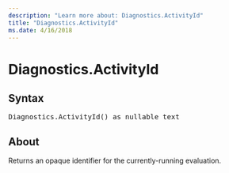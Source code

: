 ```yaml
---
description: "Learn more about: Diagnostics.ActivityId"
title: "Diagnostics.ActivityId"
ms.date: 4/16/2018
---
```

# Diagnostics.ActivityId

## Syntax

<pre>
Diagnostics.ActivityId() as nullable text
</pre>

## About
Returns an opaque identifier for the currently-running evaluation.

